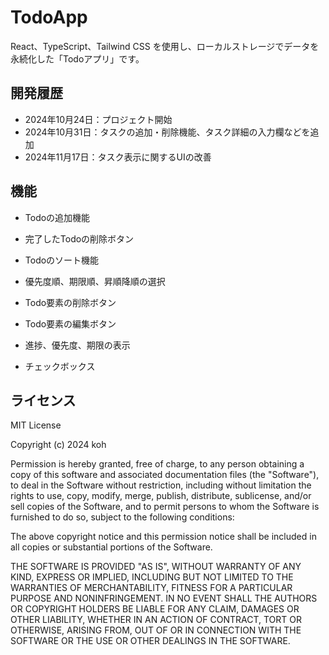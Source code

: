 # TodoApp

React、TypeScript、Tailwind CSS を使用し、ローカルストレージでデータを永続化した「Todoアプリ」です。

## 開発履歴

- 2024年10月24日：プロジェクト開始
- 2024年10月31日：タスクの追加・削除機能、タスク詳細の入力欄などを追加
- 2024年11月17日：タスク表示に関するUIの改善

## 機能

- Todoの追加機能
- 完了したTodoの削除ボタン
- Todoのソート機能
- 優先度順、期限順、昇順降順の選択

- Todo要素の削除ボタン
- Todo要素の編集ボタン
- 進捗、優先度、期限の表示
- チェックボックス

## ライセンス

MIT License

Copyright (c) 2024 koh

Permission is hereby granted, free of charge, to any person obtaining a copy
of this software and associated documentation files (the "Software"), to deal
in the Software without restriction, including without limitation the rights
to use, copy, modify, merge, publish, distribute, sublicense, and/or sell
copies of the Software, and to permit persons to whom the Software is
furnished to do so, subject to the following conditions:

The above copyright notice and this permission notice shall be included in all
copies or substantial portions of the Software.

THE SOFTWARE IS PROVIDED "AS IS", WITHOUT WARRANTY OF ANY KIND, EXPRESS OR
IMPLIED, INCLUDING BUT NOT LIMITED TO THE WARRANTIES OF MERCHANTABILITY,
FITNESS FOR A PARTICULAR PURPOSE AND NONINFRINGEMENT. IN NO EVENT SHALL THE
AUTHORS OR COPYRIGHT HOLDERS BE LIABLE FOR ANY CLAIM, DAMAGES OR OTHER
LIABILITY, WHETHER IN AN ACTION OF CONTRACT, TORT OR OTHERWISE, ARISING FROM,
OUT OF OR IN CONNECTION WITH THE SOFTWARE OR THE USE OR OTHER DEALINGS IN THE
SOFTWARE.
